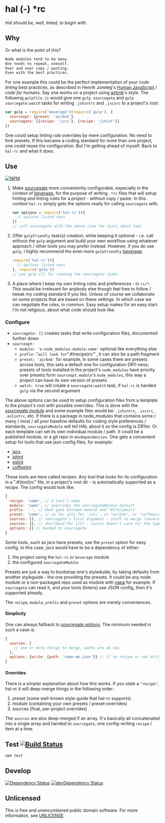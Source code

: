 # hal (-) \*rc

*Hal should be, well, linted, to begin with.*

## Why

Or what is the point of this?

```txt
Node modules tend to be many.
One tends to repeat, oneself.
Over and over copy / pasting.
Even with the best practices.
```

For one example this could be the perfect implementation of your *code linting* best practices, as described in Henrik Joreteg's [Human JavaScript](http://read.humanjavascript.com/ch03-code-for-humans.html) / *code for humans*.  Say one works on a project using [airbnb](https://github.com/airbnb/javascript)'s style.  The following `gulpfile.js` would give one `gulp sourcegate` and `gulp sourcegate:watch` tasks for writing `.jshintrc` and `.jscsrc` to a project's root:

```javascript
var gulp = require('beverage')(require('gulp'), {
  sourceopt: {preset: 'airbnb'},
  sourcegate: [{recipe: 'jscs'}, {recipe: 'jshint'}]
})
```

One could setup linting rule overrides by mere configuration.  No need to fork presets.  If this became a coding standard for more than one project, one could reuse the configuration.  But I'm getting ahead of myself.  Back to `hal-rc` and what it does.

## Use

[![NPM](https://nodei.co/npm/hal-rc.png?mini=true)](https://www.npmjs.org/package/hal-rc)

1. Make [sourcegate](https://github.com/orlin/sourcegate) more conveniently configurable, especially in the context of [beverage](https://github.com/gulpsome/beverage), for the purpose of writing `.*rc` files that will setup hinting and linting rules for a project - without copy / paste.  In this context `hal-rc` simply gets the options ready for calling `sourcegate` with.

    ```javascript
    var options = require('hal-rc')({
      // options listed next
    })
    // call sourcegate with the above (see the tests about how)
    ```

2. Offer `gulpfriendly` task(s) creation, while keeping it optional - i.e. call without the `gulp` argument and build your own workflow using whatever approach / other tools you may prefer instead.  However, if you do use `gulp`, I highly recommend the even more `gulpfriendly` [beverage](https://github.com/gulpsome/beverage).

    ```javascript
    require('hal-rc')({
      // options listed next
    }, require('gulp'))
    // use gulp cli for running the sourcegate tasks
    ```

3. A place where I keep my own linting rules and preferences - in `rc/*`.  This would be irrelevant for anybody else though feel free to follow / tweak my coding standard if you like.  Unless of course we collaborate on some projects that are based on these settings.  In which case we can negotiate the rules, in common.  Easy setup makes for an easy start.  I'm not religious, about what code should look like.

### Configure

- `sourcegate: []` creates tasks that write configuration files, documented further down
- `sourceopt:`
  - `module: 'a-node_modules-module-name'` optional like everything else
  - `prefix`: '.'` will look for `".#{recipe}rc"`, it can also be a path fragment
  - `preset: 'airbnb'` for example, in some cases there are presets across tools, this sets a default one for configuration DRY-ness; presets of tools installed in the project's `node_modules` have priority over presets form `sourceopt.module`'s `node_modules`, this way a project can have its own version of presets
  - `watch: true` will create a `sourcegate:watch` task, if `hal-rc` is handed `gulp` via the second argument

The above options can be used to setup configuration files from a template to the project's root with possible overrides.  This is done with the [sourcegate module](https://github.com/orlin/sourcegate) and some example files would be: `.jshintrc`, `.jscsrc`, `.eslintrc`, etc.  If there is a package in node_modules that contains some / many / most / all your baseline defaults for coding style preferences / standards, `sourcegateModule` will tell HAL about it so the config is DRYer.  Or each template can set its own individual module / path.  It could be a published module, or a git repo in `devDependencies`.  One gets a convenient setup for tools that use json config files, for example:

- [jscs](http://jscs.info)
- [jshint](http://jshint.com)
- [eslint](http://eslint.org)
- [coffeelint](http://www.coffeelint.org)

These tools are here called recipes.
Any tool that looks for its configuration in a ".#{tool}rc" file,
in a project's root dir - is automatically supported as a recipe.
The config would look like:

```javascript
{
  recipe: 'name', // a tool's name
  module: 'name', // overrides the sourcegateModule default
  prefix: '.', // what goes between module and "#{recipe}rc"
  preset: 'name', // so far only for `jscs`, or "airbnb", or "coffeescript-style-guide"
  sources: [], // sourcegate's first argument - stuff to merge (several items in a row)
  sources: {}, // shorthand for [{}] - concat doesn't care for the type of what is merged
  options: {} // handed to sourcegate
}
```

Some tools, such as jscs have presets, use the `preset` option for easy config.
In this case, jscs would have to be a dependency of either:

1. the project using the `hal-rc` or `beverage` module
2. the configured `sourcegateModule`

Presets are just a way to bootstrap one's styleduide, by taking defaults from another styleguide - the one providing the presets.  It could be any node module or a non-packaged repo used as module with [napa](https://github.com/shama/napa) for example.  If `sourcegate` can read it, and your tools (linters) use JSON config, then it's supported already.

The `recipe`, `module`, `prefix` and `preset` options are merely conveniences.

#### Simplicity

One can always fallback to [sourcegate options](https://github.com/orlin/sourcegate#configure).
The minimum needed in such a case is:

```javascript
{
  sources: [
    // one or more things to merge, paths are ok too
  ],
  options: {write: {path: 'name-me.json'}} // if no recipe or not writing ".#{tool}rc"
}
```

#### Overrides

There is a simpler explanation about how this works.  If you state a `"recipe"`, hal-rc it will deep-merge things in the following order:

1. preset (some well-known style-guide that hal-rc supports)
2. module (containing your own presets / preset-overrides)
3. sources (final, per-project overrides)

The `sources` are also deep-merged if an array.  It's basically all concatenated into a single array and handed to `sourcegate`, one config-writing `recipe` / item at a time.

## Test [![Build Status](https://img.shields.io/travis/gulpsome/hal-rc.svg?style=flat)](https://travis-ci.org/gulpsome/hal-rc)

```sh
npm test
```

## Develop

[![Dependency Status](https://david-dm.org/gulpsome/hal-rc.svg)](https://david-dm.org/gulpsome/hal-rc)
[![devDependency Status](https://david-dm.org/gulpsome/hal-rc/dev-status.svg)](https://david-dm.org/gulpsome/hal-rc#info=devDependencies)

## Unlicensed

This is free and unencumbered public domain software.
For more information, see [UNLICENSE](http://unlicense.org).
